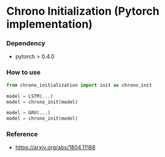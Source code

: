 # Chrono Initialization (Pytorch implementation)


### Dependency

* pytorch > 0.4.0

### How to use 


```python
from chrono_initialization import init as chrono_init

model = LSTM(...)
model = chrono_init(model)

model = GRU(...)
model = chrono_init(model)

```


### Reference

* https://arxiv.org/abs/1804.11188